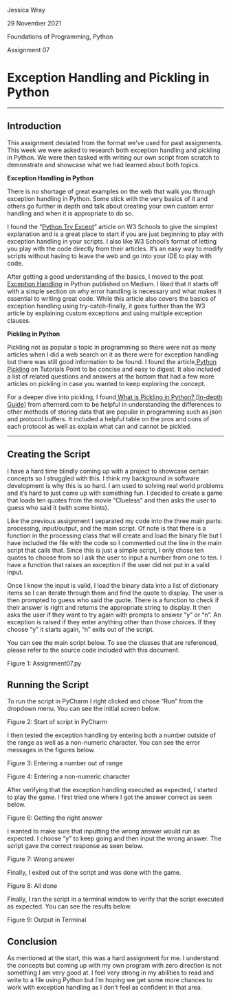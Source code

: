 Jessica Wray

29 November 2021

Foundations of Programming, Python

Assignment 07


# Exception Handling and Pickling in Python

** **

## Introduction

This assignment deviated from the format we’ve used for past assignments. This week we were asked to research both exception handling and pickling in Python. We were then tasked with writing our own script from scratch to demonstrate and showcase what we had learned about both topics.

**Exception Handling in Python**

There is no shortage of great examples on the web that walk you through exception handling in Python. Some stick with the very basics of it and others go further in depth and talk about creating your own custom error handling and when it is appropriate to do so.

I found the “[Python Try Except](https://www.w3schools.com/python/python_try_except.asp)” article on W3 Schools to give the simplest explanation and is a great place to start if you are just beginning to play with exception handling in your scripts. I also like W3 School’s format of letting you play with the code directly from their articles. It’s an easy way to modify scripts without having to leave the web and go into your IDE to play with code.

After getting a good understanding of the basics, I moved to the post[ Exception Handling](https://medium.com/technofunnel/exception-handling-in-python-fc71497e0d18) in Python published on Medium. I liked that it starts off with a simple section on why error handling is necessary and what makes it essential to writing great code. While this article also covers the basics of exception handling using try-catch-finally, it goes further than the W3 article by explaining custom exceptions and using multiple exception clauses.

**Pickling in Python**

Pickling not as popular a topic in programming so there were not as many articles when I did a web search on it as there were for exception handling but there was still good information to be found. I found the article[ Python Pickling](https://www.tutorialspoint.com/python-pickling) on Tutorials Point to be concise and easy to digest. It also included a list of related questions and answers at the bottom that had a few more articles on pickling in case you wanted to keep exploring the concept.

For a deeper dive into pickling, I found[ What is Pickling in Python? [In-depth Guide]](https://www.afternerd.com/blog/python-pickle/) from afternerd.com to be helpful in understanding the differences to other methods of storing data that are popular in programming such as json and protocol buffers. It included a helpful table on the pros and cons of each protocol as well as explain what can and cannot be pickled.

** **

## Creating the Script

I have a hard time blindly coming up with a project to showcase certain concepts so I struggled with this. I think my background in software development is why this is so hard. I am used to solving real world problems and it’s hard to just come up with something fun. I decided to create a game that loads ten quotes from the movie “Clueless” and then asks the user to guess who said it (with some hints).

Like the previous assignment I separated my code into the three main parts: processing, input/output, and the main script. Of note is that there is a function in the processing class that will create and load the binary file but I have included the file with the code so I commented out the line in the main script that calls that. Since this is just a simple script, I only chose ten quotes to choose from so I ask the user to input a number from one to ten. I have a function that raises an exception if the user did not put in a valid input.

Once I know the input is valid, I load the binary data into a list of dictionary items so I can iterate through them and find the quote to display. The user is then prompted to guess who said the quote. There is a function to check if their answer is right and returns the appropriate string to display. It then asks the user if they want to try again with prompts to answer “y” or “n”. An exception is raised if they enter anything other than those choices. If they choose “y” it starts again, “n” exits out of the script.

You can see the main script below. To see the classes that are referenced, please refer to the source code included with this document.


Figure 1: Assignment07.py

 

## Running the Script

To run the script in PyCharm I right clicked and chose “Run” from the dropdown menu. You can see the initial screen below.

 

Figure 2: Start of script in PyCharm

 

I then tested the exception handling by entering both a number outside of the range as well as a non-numeric character. You can see the error messages in the figures below.

 

Figure 3: Entering a number out of range

 

Figure 4: Entering a non-numeric character

 

After verifying that the exception handling executed as expected, I started to play the game. I first tried one where I got the answer correct as seen below.

 

Figure 6: Getting the right answer

 

I wanted to make sure that inputting the wrong answer would run as expected. I choose “y” to keep going and then input the wrong answer. The script gave the correct response as seen below.

 

Figure 7: Wrong answer

 

Finally, I exited out of the script and was done with the game.

 

Figure 8: All done

 

Finally, I ran the script in a terminal window to verify that the script executed as expected. You can see the results below.

Figure 9: Output in Terminal

 

## Conclusion

As mentioned at the start, this was a hard assignment for me. I understand the concepts but coming up with my own program with zero direction is not something I am very good at. I feel very strong in my abilities to read and write to a file using Python but I’m hoping we get some more chances to work with exception handling as I don’t feel as confident in that area.
